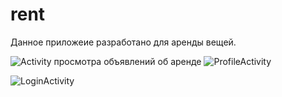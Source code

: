 # rent
Данное приложеие разработано для аренды вещей.

![Activity просмотра объявлений об аренде](https://user-images.githubusercontent.com/36233896/61234367-8f43b900-a73b-11e9-9182-96c1849b23da.jpg)
![ProfileActivity](https://user-images.githubusercontent.com/36233896/61234610-2a3c9300-a73c-11e9-882e-e06660ec895a.jpg)

![LoginActivity](https://user-images.githubusercontent.com/36233896/61234829-bfd82280-a73c-11e9-9e57-57eb36f67ace.jpg)
